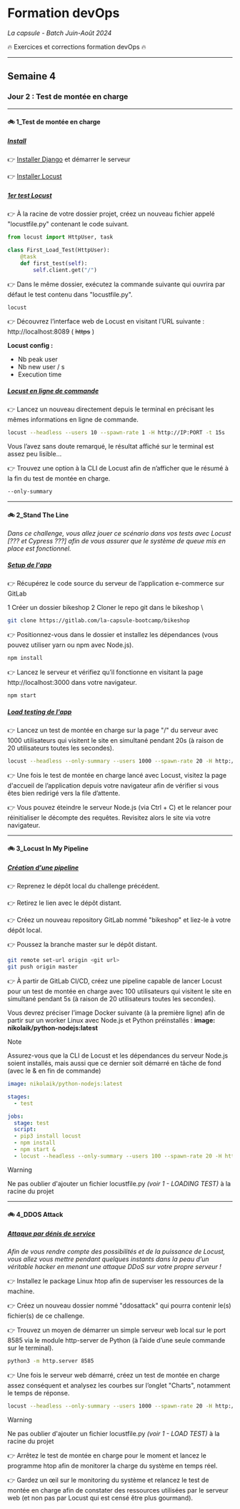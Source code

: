 # Formation devOps
_La capsule - Batch Juin-Août 2024_

:fire: Exercices et corrections formation devOps :fire:

---

## Semaine 4

### Jour 2 : Test de montée en charge ###

---

#### :bike: 1_Test de montée en charge

##### <ins> Install </ins>

👉 [Installer Django](https://ariane.lacapsule.academy/batch/slide/65f2c8bfd81f64001d211e68) et démarrer le serveur

👉 [Installer Locust](https://docs.locust.io/en/stable/installation.html)

##### <ins> 1er test Locust </ins>

👉 À la racine de votre dossier projet, créez un nouveau fichier appelé "locustfile.py" contenant le code suivant.

```python
from locust import HttpUser, task

class First_Load_Test(HttpUser):
    @task
    def first_test(self):
        self.client.get("/")
```

👉 Dans le même dossier, exécutez la commande suivante qui ouvrira par défaut le test contenu dans "locustfile.py".  

```bash
locust
```

👉 Découvrez l’interface web de Locust en visitant l’URL suivante : http://localhost:8089
( ~~https~~ ) 

**Locust config :**

- Nb peak user
- Nb new user / s
- Execution time

##### <ins> Locust en ligne de commande </ins>

👉 Lancez un nouveau directement depuis le terminal en précisant les mêmes informations en ligne de commande.

```bash
locust --headless --users 10 --spawn-rate 1 -H http://IP:PORT -t 15s
```

Vous l’avez sans doute remarqué, le résultat affiché sur le terminal est assez peu lisible…

👉 Trouvez une option à la CLI de Locust afin de n’afficher que le résumé à la fin du test de montée en charge.

```bash
--only-summary
```

---

#### :bike: 2_Stand The Line

_Dans ce challenge, vous allez jouer ce scénario dans vos tests avec Locust [??? et Cypress ???] afin de vous assurer que le système de queue mis en place est fonctionnel._

##### <ins> Setup de l'app </ins>

👉 Récupérez le code source du serveur de l’application e-commerce sur GitLab 

1 Créer un dossier bikeshop
2 Cloner le repo git dans le bikeshop \

```bash
git clone https://gitlab.com/la-capsule-bootcamp/bikeshop
```

👉 Positionnez-vous dans le dossier et installez les dépendances (vous pouvez utiliser yarn ou npm avec Node.js).

```bash
npm install
```

👉 Lancez le serveur et vérifiez qu’il fonctionne en visitant la page http://localhost:3000 dans votre navigateur.

```bash
npm start
```

##### <ins> Load testing de l'app </ins>

👉 Lancez un test de montée en charge sur la page "/" du serveur avec 1000 utilisateurs qui visitent le site en simultané pendant 20s (à raison de 20 utilisateurs toutes les secondes).

```bash
locust --headless --only-summary --users 1000 --spawn-rate 20 -H http://IP:PORT -t 20s
```

👉 Une fois le test de montée en charge lancé avec Locust, visitez la page d'accueil de l’application depuis votre navigateur afin de vérifier si vous êtes bien redirigé vers la file d’attente.

👉 Vous pouvez éteindre le serveur Node.js (via Ctrl + C) et le relancer pour réinitialiser le décompte des requêtes. Revisitez alors le site via votre navigateur.

---

#### :bike: 3_Locust In My Pipeline

##### <ins> Création d'une pipeline </ins>

👉 Reprenez le dépôt local du challenge précédent.

👉 Retirez le lien avec le dépôt distant.

👉 Créez un nouveau repository GitLab nommé "bikeshop" et liez-le à votre dépôt local.

👉 Poussez la branche master sur le dépôt distant.

```bash
git remote set-url origin <git url>
git push origin master
```

👉 À partir de GitLab CI/CD, créez une pipeline capable de lancer Locust pour un test de montée en charge avec 100 utilisateurs qui visitent le site en simultané pendant 5s (à raison de 20 utilisateurs toutes les secondes).

Vous devrez préciser l’image Docker suivante (à la première ligne) afin de partir sur un worker Linux avec Node.js et Python préinstallés : **image: nikolaik/python-nodejs:latest**

> [!NOTE]
> Assurez-vous que la CLI de Locust et les dépendances du serveur Node.js soient installés, mais aussi que ce dernier soit démarré en tâche de fond (avec le & en fin de commande)

```yaml
image: nikolaik/python-nodejs:latest

stages:
  - test

jobs:
  stage: test
  script:
  - pip3 install locust
  - npm install
  - npm start &
  - locust --headless --only-summary --users 100 --spawn-rate 20 -H http://localhost:3000 -t 5s
```

> [!WARNING]  
> Ne pas oublier d'ajouter un fichier locustfile.py _(voir 1 - LOADING TEST)_ à la racine du projet

---

#### :bike: 4_DDOS Attack

##### <ins> Attaque par dénis de service </ins>

_Afin de vous rendre compte des possibilités et de la puissance de Locust, vous allez vous mettre pendant quelques instants dans la peau d’un véritable hacker en menant une attaque DDoS sur votre propre serveur !_

👉 Installez le package Linux htop afin de superviser les ressources de la machine.

👉 Créez un nouveau dossier nommé "ddosattack" qui pourra contenir le(s) fichier(s) de ce challenge.

👉 Trouvez un moyen de démarrer un simple serveur web local sur le port 8585 via le module http-server de Python (à l’aide d’une seule commande sur le terminal).

```bash
python3 -m http.server 8585
```

👉 Une fois le serveur web démarré, créez un test de montée en charge assez conséquent et analysez les courbes sur l’onglet "Charts", notamment le temps de réponse.

```bash
locust --headless --only-summary --users 1000 --spawn-rate 20 -H http://IP:PORT -t 20s
```

> [!WARNING]  
> Ne pas oublier d'ajouter un fichier locustfile.py _(voir 1 - LOAD TEST)_ à la racine du projet

👉 Arrêtez le test de montée en charge pour le moment et lancez le programme htop afin de monitorer la charge du système en temps réel.

👉 Gardez un œil sur le monitoring du système et relancez le test de montée en charge afin de constater des ressources utilisées par le serveur web (et non pas par Locust qui est censé être plus gourmand).
